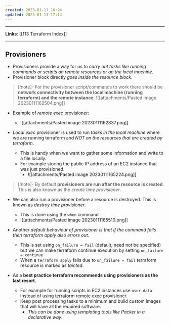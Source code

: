 ```yaml
---
created: 2023-01-11 16:24
updated: 2023-01-11 17:14
---
```

---
**Links**: [[113 Terraform Index]]

---
## Provisioners
- Provisioners provide a way for us to *carry out tasks like running commands or scripts on remote resources or on the local machine*.
- Provisioner block directly *goes inside the resource block*.

> [!note]- For the provisioner script/commands to work there should be **network connectivity between the  local machine (running terraform) and the remote instance**.
> ![[attachments/Pasted image 20230111162504.png]]

- Example of *remote exec* provisioner:
	- ![[attachments/Pasted image 20230111162837.png]]

- *Local exec* provisioner is used to run *tasks in the local machine* where we are running terraform and *NOT on the resources that are created by terraform*.
	- This is handy when we want to gather some information and write to a file locally.
	- For example storing the public IP address of an EC2 instance that was just provisioned.
		- ![[attachments/Pasted image 20230111165224.png]]

> [!note]- By default **provisioners are run after the resource is created**. This is also known as the *create time provisioner*.

- We can also run a provisioner before a resource is destroyed. This is known as *destroy time provisioner*.
	- This is done using the `when` command
	- ![[attachments/Pasted image 20230111165510.png]]
- Another *default behaviour of provisioner is that if the command fails then terraform apply also errors out*.
	- This is set using `on_failure = fail` (default, need not be specified) but we can make terraform continue execution by setting `on_failure = continue`
	- When a `terraform apply` fails due to `on_failure = fail` terraform resource is marked as *tainted*.

- As a **best practice terraform recommends using provisioners as the last resort**.
	- For example for running scripts in EC2 instances use `user_data` instead of using terraform remote exec provisioner.
	- Keep post processing tasks to a minimum and build custom images that will have all the required software.
		- *This can be done using templating tools like Packer in a declarative way*.